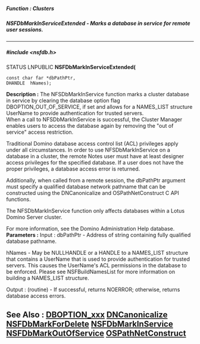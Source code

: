 ##### Function : Clusters
##### NSFDbMarkInServiceExtended - Marks a database in service for remote user sessions.
---
##### #include <nsfdb.h>
STATUS LNPUBLIC **NSFDbMarkInServiceExtended(**

	const char far *dbPathPtr,
	DHANDLE  hNames);
**Description :**
The NFSDbMarkInService function marks a cluster database in service by clearing 
the database option flag  DBOPTION_OUT_OF_SERVICE, if set and allows for a 
NAMES_LIST structure UserName to provide authentication for trusted servers.   
When a call to NFSDbMarkInService is successful, the
Cluster Manager enables users to access the database again by removing the "out 
of service" access restriction.  

Traditional Domino database access control list (ACL) privileges apply under 
all circumstances. In order to use NFSDbMarkInService on a database in a 
cluster, the remote Notes user must have at least designer access privileges 
for the specified database. If a user does not have the proper privileges, a 
database access error is returned.  

Additionally, when called from a remote session, the dbPathPtr argument must 
specify a qualified database network pathname that can be constructed using the 
DNCanonicalize and OSPathNetConstruct C API functions.

The NFSDbMarkInService function only affects databases within a Lotus Domino 
Server cluster.

For more information, see the Domino  Administration Help database.
**Parameters :**
Input :
dbPathPtr  -  Address of string containing fully qualified database pathname.

hNames  -  May be NULLHANDLE or a HANDLE to a NAMES_LIST structure that contains a UserName that is used to provide authentication for trusted servers.  This causes the UserName's ACL permissions in the database to be enforced.  Please see NSFBuildNamesList for more information on building a NAMES_LIST structure.

Output :
(routine)  -  If successful,  returns NOERROR; otherwise, returns database access errors.


**See Also :**
[DBOPTION_xxx](D:/md_files/DBOPTION_xxx.md)
[DNCanonicalize](D:/md_files/DNCanonicalize.md)
[NSFDbMarkForDelete](D:/md_files/NSFDbMarkForDelete.md)
[NSFDbMarkInService](D:/md_files/NSFDbMarkInService.md)
[NSFDbMarkOutOfService](D:/md_files/NSFDbMarkOutOfService.md)
[OSPathNetConstruct](D:/md_files/OSPathNetConstruct.md)
---
